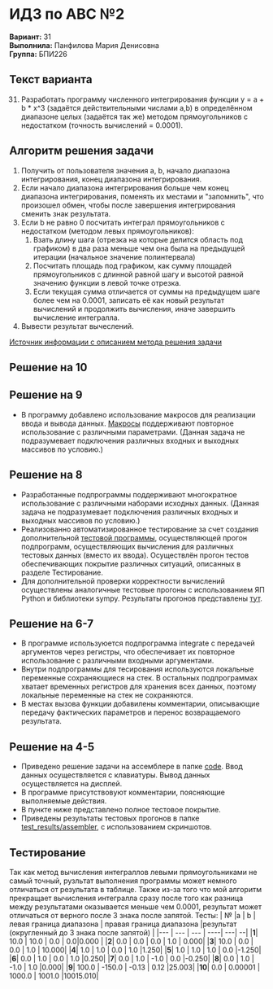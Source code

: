 ﻿# ИДЗ по АВС №2
**Вариант:** 31 \
**Выполнила:** Панфилова Мария Денисовна \
**Группа:** БПИ226

## Текст варианта
31. Разработать программу численного интегрирования функции y = a + b * x^3 (задаётся действительными числами а,b) в определённом диапазоне целых (задаётся так же) методом прямоугольников с недостатком (точность вычислений = 0.0001).

## Алгоритм решения задачи

1. Получить от пользователя значения a, b, начало диапазона интегрирования, конец диапазона интегрирования.
2. Если начало диапазона интегрирования больше чем конец диапазона интегрирования, поменять их местами и "запомнить", что произошел обмен, чтобы после завершения интегрирования сменить знак результата.
4. Если b не равно 0 посчитать интеграл прямоугольников с недостатком (методом левых прямоугольников):
    1. Взать длину шага (отрезка на которые делится область под графиком) в два раза меньше чем она была на предыдущей итерации (начальное значение полинтервала)
    2. Посчитать площадь под графиком, как сумму площадей прямоугольников с длинной равной шагу и высотой равной значению функции в левой точке отрезка.
    3. Если текущая сумма отличается от суммы на предыдущем шаге более чем на 0.0001, записать её как новый результат вычислений и продолжить вычисления, иначе завершить вычисление интегралла.
5. Вывести результат вычеслений.

[Источник информации с описанием метода решения задачи](http://www.mathprofi.ru/metod_prjamougolnikov.html)
## Решение на 10



## Решение на 9
- В программу добавлено использование макросов для реализации ввода и вывода данных. [Макросы](https://github.com/MShpiz/ACS_IHW2/blob/master/code/macrolib.s) поддерживают повторное использование с различными параметрами. (Данная задача не подразумевает подключения различных входных и выходных массивов по условию.)

## Решение на 8
- Разработанные подпрограммы поддерживают многократное использование с различными наборами исходных данных. (Данная задача не подразумевает подключения различных входных и выходных массивов по условию.)
- Реализованно автоматизированное тестирование за счет создания дополнительной [тестовой программы](https://github.com/MShpiz/ACS_IHW2/blob/master/code/test.asm), осуществляющей прогон подпрограмм, осуществляющих вычисления для различных тестовых данных (вместо их ввода). Осуществлён прогон тестов обеспечивающих покрытие различных ситуаций, описанных в разделе Тестирование.
- Для дополнительной проверки корректности вычислений осуществлены аналогичные тестовые прогоны с использованием ЯП Python и библиотеки sympy. Результаты прогонов представлены [тут](https://github.com/MShpiz/ACS_IHW2/tree/master/test_results/python).


## Решение на 6-7
- В программе используюется подпрограмма integrate с передачей аргументов через регистры, что обеспечивает их повторное использование с различными входными аргументами. 
- Внутри подпрограммы для тесирования используются локальные переменные сохраняющиеся на стек. В остальных подпрограммах хватает временных регистров для хранения всех данных, поэтому локальные переменные на стек не сохраняются.
- В местах вызова функции добавилены комментарии, описывающие передачу фактических параметров и перенос возвращаемого результата.

## Решение на 4-5 
- Приведено решение задачи на ассемблере в папке [code](https://github.com/MShpiz/ACS_IHW2/tree/master/code). Ввод данных осуществляется с клавиатуры. Вывод данных осуществляется на дисплей.
- В программе присутствовуют комментарии, поясняющие выполняемые действия.
- В пункте ниже представлено полное тестовое покрытие.
- Приведены результаты тестовых прогонов в папке [test_results/assembler](https://github.com/MShpiz/ACS_IHW2/tree/master/test_results/assembler), с использованием скриншотов.



## Тестирование
Так как метод вычисления интеграллов левыми прямоугольниками не самый точный, рузльтат выполнения программы может немного отличаться от результата в таблице. Также из-за того что мой алгоритм прекращает вычисления интегралла сразу после того как разница между результатами оказывается меньше чем 0.0001, результат может отличаться от верного после 3 знака после запятой.
Тесты:
| № |a | b | левая граница диапазона | правая граница диапазона |результат (округленный до 3 знака после запятой) |
|--- | --- | --- | ----| ---| --|
|**1**| 10.0 | 10.0 | 0.0 | 0.0|0.000 |
|**2**| 0.0 | 0.0 | 0.0 | 1.0 | 0.000|
|**3**| 10.0 | 0.0 |  0.0 |  1.0 | 10.000|
|**4**| 1.0 | 1.0 | 0.0 | 1.0 |1.250|
|**5**| 1.0 | 1.0 | 1.0 | 0.0 |-1.250|
|**6**| 0.0 | 1.0 | 0.0 | 1.0 |0.250|
|**7**| 0.0 | 1.0 | -1.0 | 0.0 |-0.250|
|**8**| 0.0 | 1.0 | -1.0 | 1.0 |0.000|
|**9**| 100.0 | -150.0 | -0.13 | 0.12 |25.003|
|**10**| 0.0 | 0.00001 | 1000.0 | 1001.0 |10015.010|



